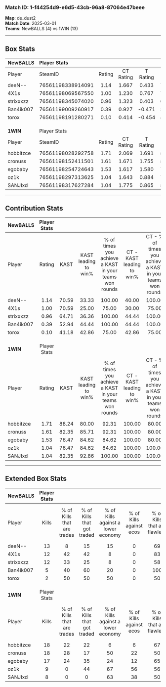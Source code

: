 ### Match ID: 1-f44254d9-e6d5-43cb-96a8-87064e47beee  
**Map**: de_dust2  
**Match Date**: 2025-03-01  
**Teams**: NewBALLS (4) vs 1WIN (13)  

---  

## Box Stats  

| **NewBALLS** | Player Stats      |        |           |          |       |       |       |         |        |      |     |
| :- | :- | :-: | :-: | :-: | :-: | :-: | :-: | :-: | :-: | :-: | :-: |
| Player       | SteamID           | Rating | CT Rating | T Rating | KAST  |  ADR  | Kills | Assists | Deaths | K/D  | HS% |
| deeN--       | 76561198338914091 |  1.14  |   1.667   |  0.433   | 70.59 | 95.3  |  13   |    7    |   14   | 0.93 | 46  |
| 4X1s         | 76561198069567550 |  1.00  |   1.230   |  0.767   | 70.59 | 71.4  |  12   |    4    |   14   | 0.86 | 50  |
| strixxxzz    | 76561198345074020 |  0.96  |   1.323   |  0.403   | 64.71 | 67.6  |  12   |    1    |   13   | 0.92 | 66  |
| Ban4ik007    | 76561199009260917 |  0.39  |   0.927   |  -0.471  | 52.94 | 37.8  |   5   |    6    |   15   | 0.33 | 40  |
| torox        | 76561198191280271 |  0.10  |   0.414   |  -0.454  | 41.18 | 16.7  |   2   |    3    |   14   | 0.14 | 50  |
|              |                   |        |           |          |       |       |       |         |        |      |     |
|              |                   |        |           |          |       |       |       |         |        |      |     |
|              |                   |        |           |          |       |       |       |         |        |      |     |
| **1WIN**     | Player Stats      |        |           |          |       |       |       |         |        |      |     |
| Player       | SteamID           | Rating | CT Rating | T Rating | KAST  |  ADR  | Kills | Assists | Deaths | K/D  | HS% |
| hobbitzce    | 76561198028292758 |  1.71  |   2.069   |  1.691   | 88.24 | 109.9 |  18   |    3    |   9    | 2.00 | 50  |
| cronuss      | 76561198152411501 |  1.61  |   1.671   |  1.755   | 82.35 | 91.2  |  18   |    3    |   9    | 2.00 | 66  |
| egobaby      | 76561198254724643 |  1.53  |   1.617   |  1.580   | 76.47 | 108.0 |  17   |    2    |   10   | 1.70 | 23  |
| oz1k         | 76561198297313625 |  1.04  |   1.643   |  0.884   | 76.47 | 66.2  |   9   |    1    |   8    | 1.13 | 77  |
| SANJIxd      | 76561198317627284 |  1.04  |   1.775   |  0.865   | 82.35 | 59.7  |   8   |    5    |   8    | 1.00 | 62  |
---  

## Contribution Stats  

| **NewBALLS** | Player Stats |       |                      |                                                        |                           |                                                             |                          |                                                            |
| :- | :-: | :-: | :-: | :-: | :-: | :-: | :-: | :-: |
| Player       |    Rating    | KAST  | KAST leading to win% | % of times you achieve a KAST in your teams won rounds | CT - KAST leading to win% | CT - % of times you achieve a KAST in your teams won rounds | T - KAST leading to win% | T - % of times you achieve a KAST in your teams won rounds |
| deeN--       |     1.14     | 70.59 |        33.33         |                         100.00                         |           40.00           |                           100.00                            |           0.00           |                            0.00                            |
| 4X1s         |     1.00     | 70.59 |        25.00         |                         75.00                          |           30.00           |                            75.00                            |           0.00           |                            0.00                            |
| strixxxzz    |     0.96     | 64.71 |        36.36         |                         100.00                         |           44.44           |                           100.00                            |           0.00           |                            0.00                            |
| Ban4ik007    |     0.39     | 52.94 |        44.44         |                         100.00                         |           44.44           |                           100.00                            |           0.00           |                            0.00                            |
| torox        |     0.10     | 41.18 |        42.86         |                         75.00                          |           42.86           |                            75.00                            |           0.00           |                            0.00                            |
|              |              |       |                      |                                                        |                           |                                                             |                          |                                                            |
|              |              |       |                      |                                                        |                           |                                                             |                          |                                                            |
|              |              |       |                      |                                                        |                           |                                                             |                          |                                                            |
| **1WIN**     | Player Stats |       |                      |                                                        |                           |                                                             |                          |                                                            |
| Player       |    Rating    | KAST  | KAST leading to win% | % of times you achieve a KAST in your teams won rounds | CT - KAST leading to win% | CT - % of times you achieve a KAST in your teams won rounds | T - KAST leading to win% | T - % of times you achieve a KAST in your teams won rounds |
| hobbitzce    |     1.71     | 88.24 |        80.00         |                         92.31                          |          100.00           |                            80.00                            |          72.73           |                           100.00                           |
| cronuss      |     1.61     | 82.35 |        85.71         |                         92.31                          |          100.00           |                            80.00                            |          80.00           |                           100.00                           |
| egobaby      |     1.53     | 76.47 |        84.62         |                         84.62                          |          100.00           |                            80.00                            |          77.78           |                           87.50                            |
| oz1k         |     1.04     | 76.47 |        84.62         |                         84.62                          |          100.00           |                           100.00                            |          75.00           |                           75.00                            |
| SANJIxd      |     1.04     | 82.35 |        92.86         |                         100.00                         |          100.00           |                           100.00                            |          88.89           |                           100.00                           |
---  

## Extended Box Stats  

| **NewBALLS** | Player Stats |                            |                            |                                    |                         |                              |                                 |        |                             |                                     |                          |                               |                            |
| :- | :-: | :-: | :-: | :-: | :-: | :-: | :-: | :-: | :-: | :-: | :-: | :-: | :-: |
| Player       |    Kills     | % of Kills that are trades | % of Kills that got traded | % of Kills against a lower economy | % of Kills against ecos | % of Kills that are flawless | % of Kills that are close duels | Deaths | % of Deaths that get traded | % of Deaths against a lower economy | % of Deaths against ecos | % of Deaths that are flawless | % of Deaths that are close |
| deeN--       |      13      |             8              |             15             |                 15                 |            0            |              69              |                8                |   14   |             36              |                  7                  |            0             |              36               |             14             |
| 4X1s         |      12      |             42             |             42             |                 8                  |            0            |              83              |                8                |   14   |             21              |                  7                  |            0             |              57               |             14             |
| strixxxzz    |      12      |             33             |             25             |                 8                  |            0            |              58              |                8                |   13   |             23              |                  8                  |            0             |              54               |             0              |
| Ban4ik007    |      5       |             40             |             60             |                 20                 |            0            |             100              |                0                |   15   |             27              |                  7                  |            0             |              67               |             0              |
| torox        |      2       |             50             |             50             |                 50                 |            0            |              50              |               50                |   14   |             14              |                  0                  |            0             |              79               |             0              |
|              |              |                            |                            |                                    |                         |                              |                                 |        |                             |                                     |                          |                               |                            |
|              |              |                            |                            |                                    |                         |                              |                                 |        |                             |                                     |                          |                               |                            |
|              |              |                            |                            |                                    |                         |                              |                                 |        |                             |                                     |                          |                               |                            |
| **1WIN**     | Player Stats |                            |                            |                                    |                         |                              |                                 |        |                             |                                     |                          |                               |                            |
| Player       |    Kills     | % of Kills that are trades | % of Kills that got traded | % of Kills against a lower economy | % of Kills against ecos | % of Kills that are flawless | % of Kills that are close duels | Deaths | % of Deaths that get traded | % of Deaths against a lower economy | % of Deaths against ecos | % of Deaths that are flawless | % of Deaths that are close |
| hobbitzce    |      18      |             22             |             22             |                 6                  |            6            |              67              |                6                |   9    |             33              |                 22                  |            11            |              67               |             11             |
| cronuss      |      18      |             28             |             17             |                 50                 |           22            |              50              |                6                |   9    |             44              |                 33                  |            22            |              89               |             0              |
| egobaby      |      17      |             24             |             35             |                 24                 |           12            |              65              |               12                |   10   |             20              |                 20                  |            20            |              80               |             20             |
| oz1k         |      9       |             0              |             44             |                 67                 |           56            |              56              |                0                |   8    |             25              |                 25                  |            25            |              50               |             13             |
| SANJIxd      |      8       |             0              |             0              |                 63                 |           38            |              50              |                0                |   8    |             38              |                 13                  |            13            |              75               |             0              |
